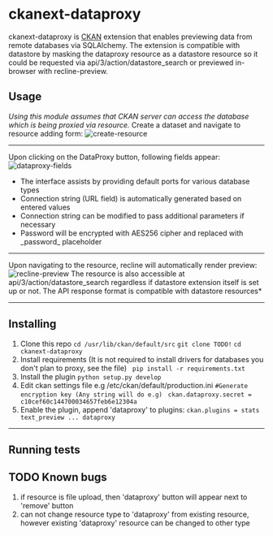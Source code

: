ckanext-dataproxy
=========
ckanext-dataproxy is [CKAN](https://github.com/ckan/ckan) extension that enables previewing data from remote databases via SQLAlchemy. The extension is compatible with datastore by masking the dataproxy resource as a datastore resource so it could be requested via api/3/action/datastore_search or previewed in-browser with recline-preview.

Usage
-------
*Using this module assumes that CKAN server can access the database which is being proxied via resource.*
Create a dataset and navigate to resource adding form:
![create-resource](http://i.imgur.com/B7jAl7T.png)
 - - -
Upon clicking on the DataProxy button, following fields appear:
![dataproxy-fields](http://i.imgur.com/iQexXDM.png)

 - The interface assists by providing default ports for various database types
 - Connection string (URL field) is automatically generated based on entered values
 - Connection string can be modified to pass additional parameters if necessary
 - Password will be encrypted with AES256 cipher and replaced with \_password\_ placeholder
- - -
Upon navigating to the resource, recline will automatically render preview:
![recline-preview](http://i.imgur.com/OCA4tMf.png)
The resource is also accessible at api/3/action/datastore_search regardless if datastore extension itself is set up or not. The API response format is compatible with datastore resources*
- - -
Installing
------------
1) Clone this repo
`cd /usr/lib/ckan/default/src`
`git clone TODO!`
`cd ckanext-dataproxy`
 2) Install requirements (It is not required to install drivers for databases you don't plan to proxy, see the file)
` pip install -r requirements.txt`
3) Install the plugin
`python setup.py develop`
4) Edit ckan settings file e.g /etc/ckan/default/production.ini
`#Generate encryption key (Any string will do e.g)`
` ckan.dataproxy.secret = c10cef60c144700034657feb6e12304a`
5) Enable the plugin, append 'dataproxy' to plugins:
`ckan.plugins = stats text_preview ... dataproxy`
- - -
Running tests
----------------
TODO
Known bugs
----------
1. if resource is file upload, then 'dataproxy' button will appear next to 'remove' button
2. can not change resource type to 'dataproxy' from existing resource, however existing 'dataproxy' resource can be changed to other type

